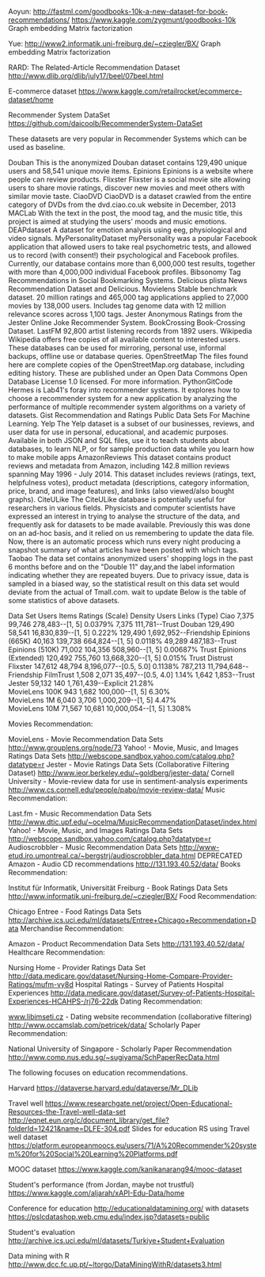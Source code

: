 Aoyun: http://fastml.com/goodbooks-10k-a-new-dataset-for-book-recommendations/
https://www.kaggle.com/zygmunt/goodbooks-10k
Graph embedding
Matrix factorization

Yue: http://www2.informatik.uni-freiburg.de/~cziegler/BX/
Graph embedding
Matrix factorization

RARD: The Related-Article Recommendation Dataset
http://www.dlib.org/dlib/july17/beel/07beel.html

E-commerce dataset
https://www.kaggle.com/retailrocket/ecommerce-dataset/home

Recommender System DataSet
https://github.com/daicoolb/RecommenderSystem-DataSet 

These datasets are very popular in Recommender Systems which can be used as baseline.

Douban This is the anonymized Douban dataset contains 129,490 unique users and 58,541 unique movie items.
Epinions Epinions is a website where people can review products.
Flixster Flixster is a social movie site allowing users to share movie ratings, discover new movies and meet others with similar movie taste.
CiaoDVD CiaoDVD is a dataset crawled from the entire category of DVDs from the dvd.ciao.co.uk website in December, 2013
MACLab With the text in the post, the mood tag, and the music title, this project is aimed at studying the users' moods and music emotions.
DEAPdataset A dataset for emotion analysis using eeg, physiological and video signals.
MyPersonalityDataset myPersonality was a popular Facebook application that allowed users to take real psychometric tests, and allowed us to record (with consent!) their psychological and Facebook profiles. Currently, our database contains more than 6,000,000 test results, together with more than 4,000,000 individual Facebook profiles.
Bibsonomy Tag Recommendations in Social Bookmarking Systems.
Delicious plista News Recommendation Dataset and Delicious.
Movielens Stable benchmark dataset. 20 million ratings and 465,000 tag applications applied to 27,000 movies by 138,000 users. Includes tag genome data with 12 million relevance scores across 1,100 tags.
Jester Anonymous Ratings from the Jester Online Joke Recommender System.
BookCrossing Book-Crossing Dataset.
LastFM 92,800 artist listening records from 1892 users.
Wikipedia Wikipedia offers free copies of all available content to interested users. These databases can be used for mirroring, personal use, informal backups, offline use or database queries.
OpenStreetMap The files found here are complete copies of the OpenStreetMap.org database, including editing history. These are published under an Open Data Commons Open Database License 1.0 licensed. For more information.
PythonGitCode Hermes is Lab41's foray into recommender systems. It explores how to choose a recommender system for a new application by analyzing the performance of multiple recommender system algorithms on a variety of datasets.
Gist Recommendation and Ratings Public Data Sets For Machine Learning.
Yelp The Yelp dataset is a subset of our businesses, reviews, and user data for use in personal, educational, and academic purposes. Available in both JSON and SQL files, use it to teach students about databases, to learn NLP, or for sample production data while you learn how to make mobile apps
AmazonReviews This dataset contains product reviews and metadata from Amazon, including 142.8 million reviews spanning May 1996 - July 2014. This dataset includes reviews (ratings, text, helpfulness votes), product metadata (descriptions, category information, price, brand, and image features), and links (also viewed/also bought graphs).
CiteULike The CiteULike database is potentially useful for researchers in various fields. Physicists and computer scientists have expressed an interest in trying to analyse the structure of the data, and frequently ask for datasets to be made available. Previously this was done on an ad-hoc basis, and it relied on us remembering to update the data file. Now, there is an automatic process which runs every night producing a snapshot summary of what articles have been posted with which tags.
Taobao The data set contains anonymized users' shopping logs in the past 6 months before and on the "Double 11" day,and the label information indicating whether they are repeated buyers. Due to privacy issue, data is sampled in a biased way, so the statistical result on this data set would deviate from the actual of Tmall.com.
wait to update
Below is the table of some statistics of above datasets.

Data Set	Users	Items	Ratings (Scale)	Density	Users	Links (Type)
Ciao	7,375	99,746	278,483--[1, 5]	0.0379%	7,375	111,781--Trust
Douban	129,490	58,541	16,830,839--[1, 5]	0.222%	129,490	1,692,952--Friendship
Epinions (665K)	40,163	139,738	664,824--[1, 5]	0.0118%	49,289	487,183--Trust
Epinions (510K)	71,002	104,356	508,960--[1, 5]	0.00687%		Trust
Epinions (Extended)	120,492	755,760	13,668,320--[1, 5]	0.015%		Trust Distrust
Flixster	147,612	48,794	8,196,077--[0.5, 5.0]	0.1138%	787,213	11,794,648--Friendship
FilmTrust	1,508	2,071	35,497--[0.5, 4.0]	1.14%	1,642	1,853--Trust
Jester	59,132	140	1,761,439--Explicit	21.28%		
MovieLens 100K    	943	 	1,682	100,000--[1, 5]    	6.30%		                   
MovieLens 1M      	6,040	3,706	1,000,209--[1, 5]	4.47%		                   
MovieLens 10M    	71,567	10,681	10,000,054--[1, 5]	1.308%		                   



Movies Recommendation:

MovieLens - Movie Recommendation Data Sets http://www.grouplens.org/node/73
Yahoo! - Movie, Music, and Images Ratings Data Sets http://webscope.sandbox.yahoo.com/catalog.php?datatype=r
Jester - Movie Ratings Data Sets (Collaborative Filtering Dataset) http://www.ieor.berkeley.edu/~goldberg/jester-data/
Cornell University - Movie-review data for use in sentiment-analysis experiments http://www.cs.cornell.edu/people/pabo/movie-review-data/
Music Recommendation:

Last.fm - Music Recommendation Data Sets http://www.dtic.upf.edu/~ocelma/MusicRecommendationDataset/index.html
Yahoo! - Movie, Music, and Images Ratings Data Sets http://webscope.sandbox.yahoo.com/catalog.php?datatype=r
Audioscrobbler - Music Recommendation Data Sets http://www-etud.iro.umontreal.ca/~bergstrj/audioscrobbler_data.html DEPRECATED
Amazon - Audio CD recommendations http://131.193.40.52/data/
Books Recommendation:

Institut für Informatik, Universität Freiburg - Book Ratings Data Sets http://www.informatik.uni-freiburg.de/~cziegler/BX/
Food Recommendation:

Chicago Entree - Food Ratings Data Sets http://archive.ics.uci.edu/ml/datasets/Entree+Chicago+Recommendation+Data
Merchandise Recommendation:

Amazon - Product Recommendation Data Sets http://131.193.40.52/data/
Healthcare Recommendation:

Nursing Home - Provider Ratings Data Set http://data.medicare.gov/dataset/Nursing-Home-Compare-Provider-Ratings/mufm-vy8d
Hospital Ratings - Survey of Patients Hospital Experiences http://data.medicare.gov/dataset/Survey-of-Patients-Hospital-Experiences-HCAHPS-/rj76-22dk
Dating Recommendation:

www.libimseti.cz - Dating website recommendation (collaborative filtering) http://www.occamslab.com/petricek/data/
Scholarly Paper Recommendation:

National University of Singapore - Scholarly Paper Recommendation http://www.comp.nus.edu.sg/~sugiyama/SchPaperRecData.html


The following focuses on education recommendations.

Harvard
https://dataverse.harvard.edu/dataverse/Mr_DLib

Travel well
https://www.researchgate.net/project/Open-Educational-Resources-the-Travel-well-data-set
http://eqnet.eun.org/c/document_library/get_file?folderId=12421&name=DLFE-304.pdf
Slides for education RS using Travel well dataset
https://platform.europeanmoocs.eu/users/71/A%20Recommender%20system%20for%20Social%20Learning%20Platforms.pdf

MOOC dataset
https://www.kaggle.com/kanikanarang94/mooc-dataset

Student's performance (from Jordan, maybe not trustful)
https://www.kaggle.com/aljarah/xAPI-Edu-Data/home

Conference for education
http://educationaldatamining.org/
with datasets
https://pslcdatashop.web.cmu.edu/index.jsp?datasets=public

Student's evaluation
http://archive.ics.uci.edu/ml/datasets/Turkiye+Student+Evaluation



Data mining with R
http://www.dcc.fc.up.pt/~ltorgo/DataMiningWithR/datasets3.html

